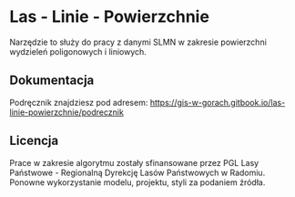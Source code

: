 # Las - Linie - Powierzchnie

Narzędzie to służy do pracy z danymi SLMN w zakresie powierzchni wydzieleń poligonowych i liniowych.

## Dokumentacja

Podręcznik znajdziesz pod adresem: https://gis-w-gorach.gitbook.io/las-linie-powierzchnie/podrecznik

## Licencja

Prace w zakresie algorytmu zostały sfinansowane przez PGL Lasy Państwowe - Regionalną Dyrekcję Lasów Państwowych w Radomiu. Ponowne wykorzystanie modelu, projektu, styli za podaniem źródła.